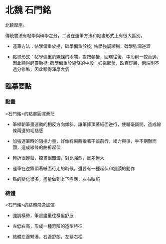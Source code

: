 # 北魏 石門銘

北魏摩崖。

傳統書法有帖學與碑學之分，二者在運筆方法和點畫形式上有很大區別。

- 運筆方法：帖學偏重於提，碑學偏重於按; 帖學強調順暢，碑學強調逆澀

- 點畫形式：帖學偏重於線條的兩端，提按頓挫，回環往復，中段則一掠而過，因此顯得輕靈勁挺; 碑學偏重於線條的中段，抑揚起伏，跌宕舒展，兩端則不過分修飾，因此顯得渾厚大氣

## 臨摹要點

### 點畫

<石門銘>的點畫圓渾蒼茫

- 筆桿朝筆畫運動的相反方向傾斜，讓筆鋒頂著紙面逆行，使輔毫鋪開，造成線條兩邊的毛糙感

- 加強運筆時的阻拒力量，好像有東西擋著不讓前行，竭力與爭，手不期顫而顫，造成線條的曲折起伏

- 轉折很輕鬆，捺畫很艱澀，對比強烈，反差極大

- 運筆在逆鋒頂著紙面行走的時候，還要有一種起伏和震顫的動作

- 點的變化很多，盡量做到上下呼應，左右映照

### 結體

<石門銘>的結體飛逸雄渾

- 強調橫勢，筆畫盡量往橫里舒展

- 左低右高，形成一種奇險的造型特征

- 結體左邊緊湊，右邊舒朗，左緊右松
